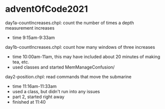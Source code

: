 # adventOfCode2021

day1a-countIncreases.chpl: count the number of times a depth measurement 
increases
- time 9:15am-9:33am

day1b-countIncreases.chpl: count how many windows of three increases
- time 10:00am-11am, this may have included about 20 minutes of making tea, etc.
- used classes and started MemManageConfusion/

day2-position.chpl: read commands that move the submarine
- time 11:16am-11:33am
- used a class, but didn't run into any issues
- part 2, started right away
- finished at 11:40
